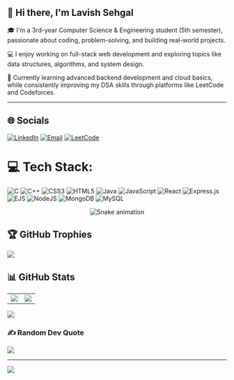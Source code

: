 ## 👋 Hi there, I'm Lavish Sehgal

🎓 I'm a 3rd-year Computer Science & Engineering student (5th semester), passionate about coding, problem-solving, and building real-world projects.

💻 I enjoy working on full-stack web development and exploring topics like data structures, algorithms, and system design.

🚀 Currently learning advanced backend development and cloud basics, while consistently improving my DSA skills through platforms like LeetCode and Codeforces.

---






## 🌐 Socials

[![LinkedIn](https://img.shields.io/badge/LinkedIn-%230077B5.svg?logo=linkedin&logoColor=white)](https://linkedin.com/in/lavish-sehgal-7a5124304)
[![Email](https://img.shields.io/badge/Email-D14836?logo=gmail&logoColor=white)](mailto:sehgallavish5@gmail.com)
[![LeetCode](https://img.shields.io/badge/LeetCode-%23000000.svg?logo=leetcode&logoColor=yellow)](https://leetcode.com/u/Lavish-sehgal/)


# 💻 Tech Stack:
![C](https://img.shields.io/badge/c-%2300599C.svg?style=for-the-badge&logo=c&logoColor=white) ![C++](https://img.shields.io/badge/c++-%2300599C.svg?style=for-the-badge&logo=c%2B%2B&logoColor=white) ![CSS3](https://img.shields.io/badge/css3-%231572B6.svg?style=for-the-badge&logo=css3&logoColor=white) ![HTML5](https://img.shields.io/badge/html5-%23E34F26.svg?style=for-the-badge&logo=html5&logoColor=white) ![Java](https://img.shields.io/badge/java-%23ED8B00.svg?style=for-the-badge&logo=openjdk&logoColor=white) ![JavaScript](https://img.shields.io/badge/javascript-%23323330.svg?style=for-the-badge&logo=javascript&logoColor=%23F7DF1E) ![React](https://img.shields.io/badge/react-%2320232a.svg?style=for-the-badge&logo=react&logoColor=%2361DAFB) ![Express.js](https://img.shields.io/badge/express.js-%23404d59.svg?style=for-the-badge&logo=express&logoColor=%2361DAFB) ![EJS](https://img.shields.io/badge/ejs-%23B4CA65.svg?style=for-the-badge&logo=ejs&logoColor=black) ![NodeJS](https://img.shields.io/badge/node.js-6DA55F?style=for-the-badge&logo=node.js&logoColor=white) ![MongoDB](https://img.shields.io/badge/MongoDB-%234ea94b.svg?style=for-the-badge&logo=mongodb&logoColor=white) ![MySQL](https://img.shields.io/badge/mysql-4479A1.svg?style=for-the-badge&logo=mysql&logoColor=white)

<!-- Snake Game Repo View -->

<div align="center">
  <img src="https://profile-readme-generator.com/assets/snake.svg" alt="Snake animation" />
</div>


## 🏆 GitHub Trophies
![](https://github-profile-trophy.vercel.app/?username=lavishsehgal4&theme=radical&no-frame=false&no-bg=true&margin-w=4)


## 📊 GitHub Stats

<table>
  <tr>
    <td>
      <img src="https://github-readme-stats.vercel.app/api?username=lavishsehgal4&theme=dark&hide_border=false&include_all_commits=true&count_private=false" />
    </td>
    <td>
      <img src="https://nirzak-streak-stats.vercel.app/?user=lavishsehgal4&theme=dark&hide_border=false" />
    </td>
  </tr>
</table>

<img src="https://github-readme-stats.vercel.app/api/top-langs/?username=lavishsehgal4&theme=dark&hide_border=false&include_all_commits=true&count_private=false&layout=compact" />




### ✍️ Random Dev Quote
![](https://quotes-github-readme.vercel.app/api?type=horizontal&theme=radical)

---
[![](https://visitcount.itsvg.in/api?id=lavishsehgal4&icon=0&color=0)](https://visitcount.itsvg.in)

<!-- Proudly created with GPRM ( https://gprm.itsvg.in ) -->
